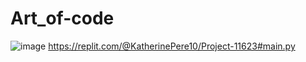 # Art_of-code
 ![image](https://github.com/KatherinePerez2/Art_of-code/assets/150818063/041dd544-3a67-4479-9706-0551408240fb)
 https://replit.com/@KatherinePere10/Project-11623#main.py

